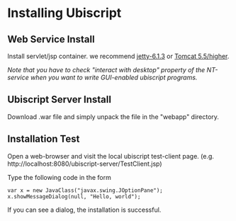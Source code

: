# Installing Ubiscript #

## Web Service Install ##

Install servlet/jsp container. we recommend [jetty-6.1.3](http://jetty.mortbay.org/jetty-6/) or [Tomcat 5.5/higher](http://tomcat.apache.org/).

_Note that you have to check "interact with desktop" property of the NT-service when you want to write GUI-enabled ubiscript programs._

## Ubiscript Server Install ##

Download .war file and simply unpack the file in the "webapp" directory.

## Installation Test ##

Open a web-browser and visit the local ubiscript test-client page. (e.g. http://localhost:8080/ubiscript-server/TestClient.jsp)

Type the following code in the form
```
var x = new JavaClass("javax.swing.JOptionPane");
x.showMessageDialog(null, "Hello, world");
```

If you can see a dialog, the installation is successful.